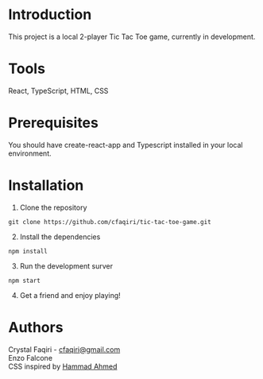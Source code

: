 # Introduction
This project is a local 2-player Tic Tac Toe game, currently in development. 

# Tools
React, TypeScript, HTML, CSS

# Prerequisites
You should have create-react-app and Typescript installed in your local environment. 

# Installation
1. Clone the repository
```
git clone https://github.com/cfaqiri/tic-tac-toe-game.git
```
2. Install the dependencies
```
npm install
```
3. Run the development surver
```
npm start
```
4. Get a friend and enjoy playing!

# Authors
Crystal Faqiri - cfaqiri@gmail.com \
Enzo Falcone \
CSS inspired by [Hammad Ahmed](https://codepen.io/shammadahmed/pen/JOWEGW)